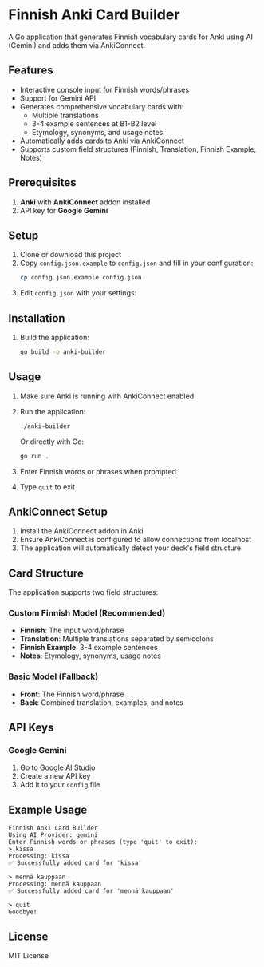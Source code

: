 # Finnish Anki Card Builder

A Go application that generates Finnish vocabulary cards for Anki using AI (Gemini) and adds them via AnkiConnect.

## Features

- Interactive console input for Finnish words/phrases
- Support for Gemini API
- Generates comprehensive vocabulary cards with:
  - Multiple translations
  - 3-4 example sentences at B1-B2 level
  - Etymology, synonyms, and usage notes
- Automatically adds cards to Anki via AnkiConnect
- Supports custom field structures (Finnish, Translation, Finnish Example, Notes)

## Prerequisites

1. **Anki** with **AnkiConnect** addon installed
2. API key for **Google Gemini** 

## Setup

1. Clone or download this project
2. Copy `config.json.example` to `config.json` and fill in your configuration:
   ```bash
   cp config.json.example config.json
   ```
3. Edit `config.json` with your settings:

## Installation

1. Build the application:
   ```bash
   go build -o anki-builder
   ```

## Usage

1. Make sure Anki is running with AnkiConnect enabled
2. Run the application:
   ```bash
   ./anki-builder
   ```
   Or directly with Go:
   ```bash
   go run .
   ```

3. Enter Finnish words or phrases when prompted
4. Type `quit` to exit

## AnkiConnect Setup

1. Install the AnkiConnect addon in Anki
2. Ensure AnkiConnect is configured to allow connections from localhost
3. The application will automatically detect your deck's field structure

## Card Structure

The application supports two field structures:

### Custom Finnish Model (Recommended)
- **Finnish**: The input word/phrase
- **Translation**: Multiple translations separated by semicolons
- **Finnish Example**: 3-4 example sentences
- **Notes**: Etymology, synonyms, usage notes

### Basic Model (Fallback)
- **Front**: The Finnish word/phrase
- **Back**: Combined translation, examples, and notes

## API Keys

### Google Gemini
1. Go to [Google AI Studio](https://makersuite.google.com/app/apikey)
2. Create a new API key
3. Add it to your `config` file

## Example Usage

```
Finnish Anki Card Builder
Using AI Provider: gemini
Enter Finnish words or phrases (type 'quit' to exit):
> kissa
Processing: kissa
✅ Successfully added card for 'kissa'

> mennä kauppaan
Processing: mennä kauppaan
✅ Successfully added card for 'mennä kauppaan'

> quit
Goodbye!
```

## License

MIT License
